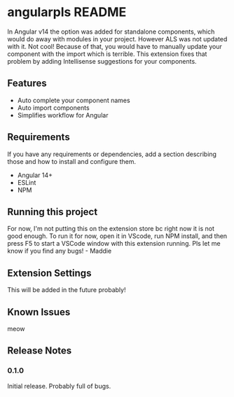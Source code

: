 # angularpls README

In Angular v14 the option was added for standalone components, which would do away with modules in your project. However ALS was not updated with it. Not cool! Because of that, you would have to manually update your component with the import which is terrible. This extension fixes that problem by adding Intellisense suggestions for your components.

## Features

- Auto complete your component names
- Auto import components
- Simplifies workflow for Angular 

## Requirements

If you have any requirements or dependencies, add a section describing those and how to install and configure them.

- Angular 14+
- ESLint
- NPM

## Running this project

For now, I'm not putting this on the extension store bc right now it is not good enough. To run it for now, open it in VScode, run NPM install, and then press F5 to start a VSCode window with this extension running. Pls let me know if you find any bugs! - Maddie

## Extension Settings

This will be added in the future probably!

## Known Issues

meow

## Release Notes

### 0.1.0

Initial release. Probably full of bugs.
